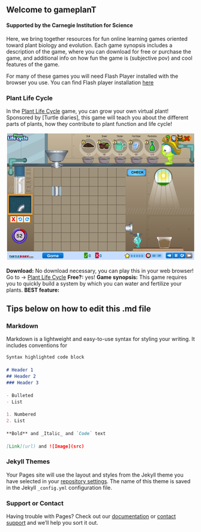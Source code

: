 ## Welcome to gameplanT 
#### Supported by the Carnegie Institution for Science

Here, we bring together resources for fun online learning games oriented toward plant biology and evolution. Each game synopsis includes a description of the game, where you can download for free or purchase the game, and additional info on how fun the game is (subjective pov) and cool features of the game. 

For many of these games you will need Flash Player installed with the browser you use. You can find Flash player installation [here](get.adobe.com/flashplayer/)

### Plant Life Cycle
In the [Plant Life Cycle](https://www.turtlediary.com/game/grow-a-plant.html) game, you can grow your own virtual plant! Sponsored by [Turtle diaries], this game will teach you about the different parts of plants, how they contribute to plant function and life cycle!

![PLC_image](images/plc_screnshot.png)

**Download:** No download necessary, you can play this in your web browser! Go to -> [Plant Life Cycle](https://www.turtlediary.com/game/grow-a-plant.html)
**Free?:** yes!
**Game synopsis:** This game requires you to quickly build a system by which you can water and fertilize your plants. 
**BEST feature:** 



## Tips below on how to edit this .md file
### Markdown

Markdown is a lightweight and easy-to-use syntax for styling your writing. It includes conventions for

```markdown
Syntax highlighted code block

# Header 1
## Header 2
### Header 3

- Bulleted
- List

1. Numbered
2. List

**Bold** and _Italic_ and `Code` text

[Link](url) and ![Image](src)
```

### Jekyll Themes

Your Pages site will use the layout and styles from the Jekyll theme you have selected in your [repository settings](https://github.com/gameplanT/gameplanT.github.io/settings). The name of this theme is saved in the Jekyll `_config.yml` configuration file.

### Support or Contact

Having trouble with Pages? Check out our [documentation](https://docs.github.com/categories/github-pages-basics/) or [contact support](https://github.com/contact) and we’ll help you sort it out.
